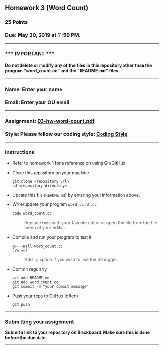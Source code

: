 ## Homework 3 (Word Count)

### 25 Points

### Due: May 30, 2019 at 11:59 PM.

---
### *** IMPORTANT ***
#### Do not delete or modify any of the files in this repository other than the program "word_count.cc" and the "README.md" files.

---

### Name: Enter your name

### Email: Enter your OU email

---

### Assignment: [03-hw-word-count.pdf](03-hw-word-count.pdf)

### Style: Please follow our coding style: [Coding Style](https://github.com/nasseef/cs2400/blob/master/docs/coding-style.md)

---

### Instructions

- Refer to homework 1 for a reference on using Git/GitHub
- Clone this repository on your machine

    ```console
    git clone <repository url>
    cd <repository directory>
    ```

- Update this file (`README.md`) by entering your information above.
- Write/update your program `word_count.cc`

    ```console
    code word_count.cc
    ```
    > Replace `code` with your favorite editor or open the file from the file menu of your editor.

- Compile and run your program to test it

    ```console
    g++ -Wall word_count.cc
    ./a.out
    ```

    > Add `-g` option if you wish to use the debugger

- Commit regularly

    ```console
    git add README.md
    git add word_count.cc
    git commit -m "your commit message"
    ```

- Push your repo to GitHub (often)
    ```console
    git push
    ```
---

### Submitting your assignment

**Submit a link to your repository on Blackboard. Make sure this is done before the due date.**

---
